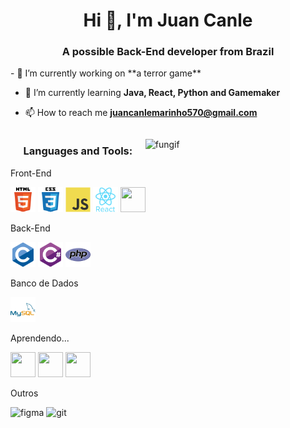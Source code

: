 <h1 align="center">Hi 👋, I'm Juan Canle</h1>
<h3 align="center">A possible Back-End developer from Brazil</h3>

<p align="left">
  - 🔭 I’m currently working on **a terror game**

  - 🌱 I’m currently learning **Java, React, Python and Gamemaker**

  - 📫 How to reach me **juancanlemarinho570@gmail.com**
</p>

<div style="display: flex;">
  <div>
    <h3 align="center">Languages and Tools:</h3>
    <p align="left">
      <p>Front-End</p>
          <img src="https://raw.githubusercontent.com/devicons/devicon/master/icons/html5/html5-original-wordmark.svg" alt="html5" width="40" height="40"/>
          <img src="https://raw.githubusercontent.com/devicons/devicon/master/icons/css3/css3-original-wordmark.svg" alt="css3" width="40" height="40"/>
          <img src="https://raw.githubusercontent.com/devicons/devicon/master/icons/javascript/javascript-original.svg" alt="javascript" width="40" height="40"/>
          <img src="https://raw.githubusercontent.com/devicons/devicon/master/icons/react/react-original-wordmark.svg" alt="react" width="40" height="40"/>
          <img src="https://cdn.jsdelivr.net/gh/devicons/devicon@latest/icons/tailwindcss/tailwindcss-original-wordmark.svg" width="40" height="40" />
      <p>Back-End</p>
          <img src="https://raw.githubusercontent.com/devicons/devicon/master/icons/c/c-original.svg" alt="c" width="40" height="40"/>
          <img src="https://raw.githubusercontent.com/devicons/devicon/master/icons/csharp/csharp-original.svg" alt="csharp" width="40" height="40"/>
          <img src="https://raw.githubusercontent.com/devicons/devicon/master/icons/php/php-original.svg" alt="php" width="40" height="40"/>
      <p>Banco de Dados</p>
          <img src="https://raw.githubusercontent.com/devicons/devicon/master/icons/mysql/mysql-original-wordmark.svg" alt="mysql" width="40" height="40"/>
    </p>
    <p align="right">
      <p>Aprendendo...</p>
          <img src="https://cdn.jsdelivr.net/gh/devicons/devicon@latest/icons/java/java-original-wordmark.svg" width="40" height="40" />
          <img src="https://cdn.jsdelivr.net/gh/devicons/devicon@latest/icons/python/python-original-wordmark.svg" width="40" height="40" />
          <img src="https://cdn.jsdelivr.net/gh/devicons/devicon@latest/icons/nodejs/nodejs-original-wordmark.svg" width="40" height="40" />
      <p>Outros</p>
          <img src="https://www.vectorlogo.zone/logos/figma/figma-icon.svg" alt="figma" width="40" height="40"/>
          <img src="https://www.vectorlogo.zone/logos/git-scm/git-scm-icon.svg" alt="git" width="40" height="40"/>
    </p>
  </div>
  <div>
    <p align="center">
        <img src="https://media.giphy.com/media/lWUT7SZEDv6gVI4ARR/giphy.gif?cid=ecf05e47dccqzkor5earb5yr95ms22pm281q1ke1h2yugsub&ep=v1_gifs_search&rid=giphy.gif&ct=g" alt="fungif"/>
    </p>
  </div>
</div>
